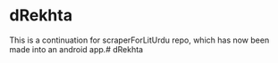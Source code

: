 # dRekhta

This is a continuation for scraperForLitUrdu repo, which has now been made into an android app.#   d R e k h t a  
 